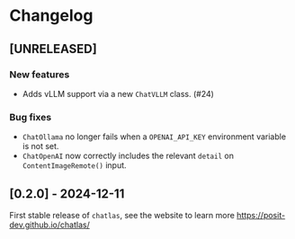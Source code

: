 # Changelog

<!--
All notable changes to this project will be documented in this file.

The format is based on [Keep a Changelog](https://keepachangelog.com/en/1.1.0/),
and this project adheres to [Semantic Versioning](https://semver.org/spec/v2.0.0.html).
-->

## [UNRELEASED]

### New features

* Adds vLLM support via a new `ChatVLLM` class. (#24)

### Bug fixes

* `ChatOllama` no longer fails when a `OPENAI_API_KEY` environment variable is not set.
* `ChatOpenAI` now correctly includes the relevant `detail` on `ContentImageRemote()` input.


## [0.2.0] - 2024-12-11

First stable release of `chatlas`, see the website to learn more <https://posit-dev.github.io/chatlas/> 
